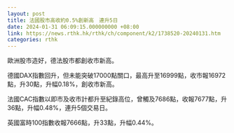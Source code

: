 ```yaml
---
layout: post
title: 法國股市高收約0.5%創新高　連升5日
date: 2024-01-31 06:09:15.000000000 +08:00
link: https://news.rthk.hk/rthk/ch/component/k2/1738520-20240131.htm
categories: rthk
---
```


歐洲股市造好，德法股市都創收市新高。

德國DAX指數回升，但未能突破17000點關口，最高升至16999點，收市報16972點，升30點，升幅0.18%，創收市新高。

法國CAC指數以即市及收市計都升至紀錄高位，曾觸及7686點，收報7677點，升36點，升幅0.48%，連升5個交易日。

英國富時100指數收報7666點，升33點，升幅0.44%。
